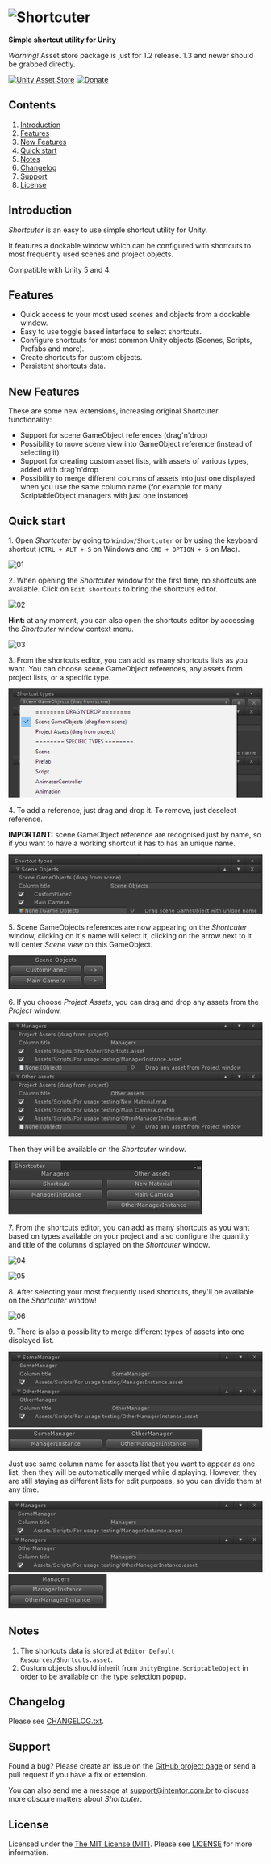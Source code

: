 # ![Shortcuter](https://cloud.githubusercontent.com/assets/5340818/13428577/200885be-df9a-11e5-8eeb-e948ced30dee.png)

**Simple shortcut utility for Unity**

*Warning!* Asset store package is just for 1.2 release.
1.3 and newer should be grabbed directly.

[![Unity Asset Store](https://cloud.githubusercontent.com/assets/5340818/6855739/9e14c9e0-d3d9-11e4-9171-594941ed056f.png)](https://www.assetstore.unity3d.com/#!/content/57191)
 [![Donate](https://cloud.githubusercontent.com/assets/5340818/12418027/9434b3ea-be93-11e5-8395-253a3a1aade5.png)](http://donate.intentor.com.br/)
 
## Contents

1. <a href="#introduction">Introduction</a>
2. <a href="#features">Features</a>
3. <a href="#new-features">New Features</a>
3. <a href="#quick-start">Quick start</a>
3. <a href="#notes">Notes</a>
3. <a href="#changelog">Changelog</a>
4. <a href="#support">Support</a>
5. <a href="#license">License</a>

## <a id="introduction"></a>Introduction

*Shortcuter* is an easy to use simple shortcut utility for Unity.

It features a dockable window which can be configured with shortcuts to most frequently used scenes and project objects.

Compatible with Unity 5 and 4.

## <a id="features"></a>Features

* Quick access to your most used scenes and objects from a dockable window.
* Easy to use toggle based interface to select shortcuts.
* Configure shortcuts for most common Unity objects (Scenes, Scripts, Prefabs and more).
* Create shortcuts for custom objects.
* Persistent shortcuts data.

## <a id="new-features"></a>New Features
These are some new extensions, increasing original Shortcuter functionality:

* Support for scene GameObject references (drag'n'drop)
* Possibility to move scene view into GameObject reference (instead of selecting it)
* Support for creating custom asset lists, with assets of various types, added with drag'n'drop
* Possibility to merge different columns of assets into just one displayed when you use the same column name (for example for many ScriptableObject managers with just one instance)

## <a id="quick-start"></a>Quick start

1\. Open *Shortcuter* by going to `Window/Shortcuter` or by using the keyboard shortcut (`CTRL + ALT + S` on Windows and `CMD + OPTION + S` on Mac).

![01](https://cloud.githubusercontent.com/assets/5340818/13431828/c57ca020-dfa9-11e5-9d38-b93d8378ac8c.png)

2\. When opening the *Shortcuter* window for the first time, no shortcuts are available. Click on `Edit shortcuts` to bring the shortcuts editor.

![02](https://cloud.githubusercontent.com/assets/5340818/13432397/27b50df2-dfac-11e5-82ba-c468ef4bf921.png)

**Hint:**  at any moment, you can also open the shortcuts editor by accessing the *Shortcuter* window context menu.

![03](https://cloud.githubusercontent.com/assets/5340818/13431827/c57a2886-dfa9-11e5-975a-78188943a376.png)

3\. From the shortcuts editor, you can add as many shortcuts lists as you want. You can choose scene GameObject references, any assets from project lists, or a specific type.

![07](images/add_new_types_list.png)

4\. To add a reference, just drag and drop it. To remove, just deselect reference.

 **IMPORTANT:** scene GameObject reference are recognised just by name, so if you want to have a working shortcut it has to has an unique name.

![08](images/scene_game_objects_list.png)

5\. Scene GameObjects references are now appearing on the *Shortcuter* window, clicking on it's name will select it, clicking on the arrow next to it will center *Scene view* on this GameObject.

![09](images/select_or_center_scene_view.png)

6\. If you choose *Project Assets*, you can drag and drop any assets from the *Project* window. 

![10](images/drag_and_drop_assets.png)

Then they will be available on the *Shortcuter* window.

![11](images/assets_on_the_list.png)

7\. From the shortcuts editor, you can add as many shortcuts as you want based on types available on your project and also configure the quantity and title of the columns displayed on the *Shortcuter* window.

![04](https://cloud.githubusercontent.com/assets/5340818/13431896/0845715c-dfaa-11e5-8e81-ba100da160bd.png)

![05](https://cloud.githubusercontent.com/assets/5340818/13431895/083db46c-dfaa-11e5-8e93-36895a149694.png)

8\. After selecting your most frequently used shortcuts, they'll be available on the *Shortcuter* window!

![06](https://cloud.githubusercontent.com/assets/5340818/13432396/27b26476-dfac-11e5-8f46-f3c6c4da64e3.png)

9\. There is also a possibility to merge different types of assets into one displayed list.

![12](images/names_merging_01.png) 
![13](images/names_merging_02.png)

Just use same column name for assets list that you want to appear as one list, then they will be automatically merged while displaying. However, they are still staying as different lists for edit purposes, so you can divide them at any time.

![14](images/names_merging_03.png) 
![15](images/names_merging_04.png)

## <a id="notes"></a>Notes

1. The shortcuts data is stored at `Editor Default Resources/Shortcuts.asset`.
2. Custom objects should inherit from `UnityEngine.ScriptableObject` in order to be available on the type selection popup.

## <a id="changelog"></a>Changelog

Please see [CHANGELOG.txt](src/Assets/Plugins/Editor/Shortcuter/CHANGELOG.txt).

## <a id="support"></a>Support

Found a bug? Please create an issue on the [GitHub project page](https://github.com/intentor/shortcuter/issues) or send a pull request if you have a fix or extension.

You can also send me a message at support@intentor.com.br to discuss more obscure matters about *Shortcuter*.

## <a id="license"></a>License

Licensed under the [The MIT License (MIT)](http://opensource.org/licenses/MIT). Please see [LICENSE](LICENSE) for more information.
